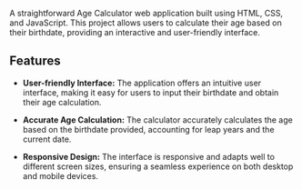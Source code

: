 A straightforward Age Calculator web application built using HTML, CSS, and JavaScript. This project allows users to calculate their age based on their birthdate, providing an interactive and user-friendly interface.

## Features

- **User-friendly Interface:** The application offers an intuitive user interface, making it easy for users to input their birthdate and obtain their age calculation.

- **Accurate Age Calculation:** The calculator accurately calculates the age based on the birthdate provided, accounting for leap years and the current date.

- **Responsive Design:** The interface is responsive and adapts well to different screen sizes, ensuring a seamless experience on both desktop and mobile devices.
